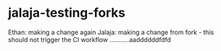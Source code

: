 # jalaja-testing-forks

Ethan: making a change again
Jalaja: making a change from fork - this should not trigger the CI workflow ...........aaddddddfdfd
